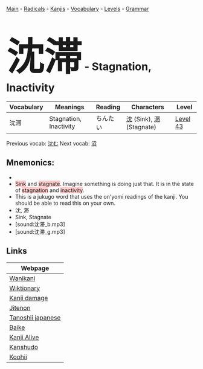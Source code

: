 <style> bigfont {font-size: 100px}</style>
[Main](../README.md) -
[Radicals](../radicals.md) -
[Kanjis](../kanjis.md) -
[Vocabulary](../vocabulary.md) -
[Levels](../levels.md) -
[Grammar](../grammar.md)
# <bigfont> 沈滞</bigfont> - Stagnation, Inactivity 

| Vocabulary | Meanings | Reading | Characters | Level |
| --- | --- | --- | --- | --- |
| 沈滞 | Stagnation, Inactivity | ちんたい |  [沈](../kanjis/沈.md) (Sink), [滞](../kanjis/滞.md) (Stagnate) | [Level 43](../levels/wk_level43.md) |

Previous vocab: [沈む](沈む.md) Next vocab: [沼](沼.md) 

## Mnemonics:

* 
* <span style="background-color:#ffcccb"> Sink</span> and <span style="background-color:#ffcccb"> stagnate</span>. Imagine something is doing just that. It is in the state of <span style="background-color:#ffcccb"> stagnation</span> and <span style="background-color:#ffcccb"> inactivity</span>.
* This is a jukugo word that uses the on'yomi readings of the kanji. You should be able to read this on your own.
* 沈, 滞
* Sink, Stagnate
* [sound:沈滞_b.mp3]
* [sound:沈滞_g.mp3]


## Links 

| Webpage |
| --- |
| [Wanikani          ](https://www.wanikani.com/kanji/沈滞) |
| [Wiktionary        ](https://en.wiktionary.org/wiki/沈滞) |
| [Kanji damage      ](http://www.kanjidamage.com/kanji/search?utf8=✓&q=沈滞) |
| [Jitenon           ](https://jitenon.com/kanji/沈滞) |
| [Tanoshii japanese ](https://www.tanoshiijapanese.com/dictionary/kanji.cfm?k=沈滞) |
| [Baike             ](https://baike.baidu.com/item/沈滞) |
| [Kanji Alive       ](https://app.kanjialive.com/沈滞) |
| [Kanshudo          ](https://www.kanshudo.com/searchmn?q=沈滞) |
| [Koohii            ](https://kanji.koohii.com/study/kanji/沈滞) |
